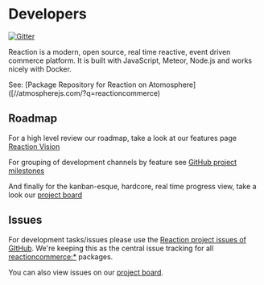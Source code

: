 # Developers

[![Gitter](https://badges.gitter.im/JoinChat.svg)](//gitter.im/reactioncommerce/reaction?utm_source=badge&utm_medium=badge&utm_campaign=pr-badge&utm_content=badge)

Reaction is a modern, open source, real time reactive, event driven commerce platform. It is built with JavaScript, Meteor, Node.js and works nicely with Docker.

See: [Package Repository for Reaction on Atomosphere] ([//atmospherejs.com/?q=reactioncommerce)

## Roadmap
For a high level review our roadmap, take a look at our features page [Reaction Vision](//reactioncommerce.com/features)

For grouping of development channels by feature see [GitHub project milestones](//github.com/reactioncommerce/reaction/milestones)

And finally for the kanban-esque, hardcore, real time progress view, take a look our [project board](//waffle.io/reactioncommerce/reaction)

## Issues
For development tasks/issues please use the [Reaction project issues of GItHub](//github.com/reactioncommerce/reaction/issues?state=open). We're keeping this as the central issue tracking for all [reactioncommerce:*](//github.com/reactioncommerce/) packages. 

You can also view issues on our [project board](//waffle.io/reactioncommerce/reaction).

